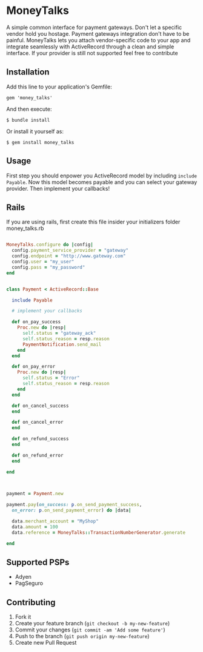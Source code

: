 # MoneyTalks

A simple common interface for payment gateways. Don't let a specific vendor hold
you hostage. Payment gateways integration don't have to be
painful. MoneyTalks lets you attach vendor-specific code to your app 
and integrate seamlessly with ActiveRecord through a clean and simple interface.
If your provider is still not supported feel free to contribute

## Installation

Add this line to your application's Gemfile:

    gem 'money_talks'

And then execute:

    $ bundle install

Or install it yourself as:

    $ gem install money_talks

## Usage

First step you should enpower you ActiveRecord model by including ``include
Payable``. Now this model becomes payable and you can select your gateway
provider. Then implement your callbacks!

## Rails

If you are using rails, first create this file insider your initializers folder money_talks.rb

```ruby

MoneyTalks.configure do |config|
  config.payment_service_provider = "gateway"
  config.endpoint = "http://www.gateway.com"
  config.user = "my_user"
  config.pass = "my_password"
end

```


``` ruby

class Payment < ActiveRecord::Base

  include Payable

  # implement your callbacks

  def on_pay_success
    Proc.new do |resp|
      self.status = "gateway_ack"
      self.status_reason = resp.reason
      PaymentNotification.send_mail
    end
  end

  def on_pay_error
    Proc.new do |resp|
      self.status = "Error"
      self.status_reason = resp.reason
    end
  end

  def on_cancel_success
  end

  def on_cancel_error
  end

  def on_refund_success
  end

  def on_refund_error
  end

end
```

```ruby


payment = Payment.new
 
payment.pay(on_success: p.on_send_payment_success, 
  on_error: p.on_send_payment_error) do |data|

  data.merchant_account = "MyShop"
  data.amount = 100
  data.reference = MoneyTalks::TransactionNumberGenerator.generate

end

```

## Supported PSPs

  - Adyen
  - PagSeguro

## Contributing

1. Fork it
2. Create your feature branch (`git checkout -b my-new-feature`)
3. Commit your changes (`git commit -am 'Add some feature'`)
4. Push to the branch (`git push origin my-new-feature`)
5. Create new Pull Request
